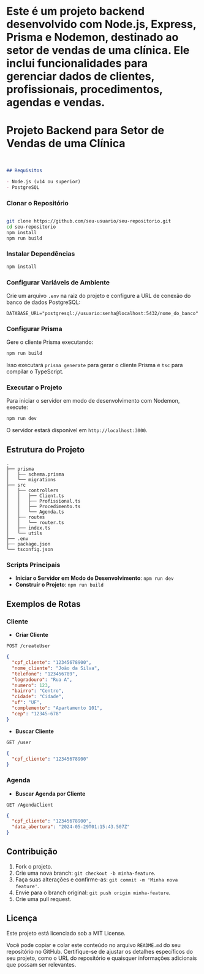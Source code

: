 # Este é um projeto backend desenvolvido com Node.js, Express, Prisma e Nodemon, destinado ao setor de vendas de uma clínica. Ele inclui funcionalidades para gerenciar dados de clientes, profissionais, procedimentos, agendas e vendas.


# Projeto Backend para Setor de Vendas de uma Clínica
```markdown


## Requisitos

- Node.js (v14 ou superior)
- PostgreSQL
```
### Clonar o Repositório
```bash

git clone https://github.com/seu-usuario/seu-repositorio.git
cd seu-repositorio
npm install
npm run build
```

### Instalar Dependências

```bash
npm install
```

### Configurar Variáveis de Ambiente

Crie um arquivo `.env` na raiz do projeto e configure a URL de conexão do banco de dados PostgreSQL:

```env
DATABASE_URL="postgresql://usuario:senha@localhost:5432/nome_do_banco"
```

### Configurar Prisma

Gere o cliente Prisma executando:

```bash
npm run build
```

Isso executará `prisma generate` para gerar o cliente Prisma e `tsc` para compilar o TypeScript.

### Executar o Projeto

Para iniciar o servidor em modo de desenvolvimento com Nodemon, execute:

```bash
npm run dev
```

O servidor estará disponível em `http://localhost:3000`.

## Estrutura do Projeto

```plaintext
.
├── prisma
│   ├── schema.prisma
│   └── migrations
├── src
│   ├── controllers
│   │   ├── Client.ts
│   │   ├── Profissional.ts
│   │   ├── Procedimento.ts
│   │   └── Agenda.ts
│   ├── routes
│   │   └── router.ts
│   ├── index.ts
│   └── utils
├── .env
├── package.json
└── tsconfig.json
```

### Scripts Principais

- **Iniciar o Servidor em Modo de Desenvolvimento**: `npm run dev`
- **Construir o Projeto**: `npm run build`

## Exemplos de Rotas

### Cliente

- **Criar Cliente**

```http
POST /createUser
```

```json
{
  "cpf_cliente": "12345678900",
  "nome_cliente": "João da Silva",
  "telefone": "123456789",
  "logradouro": "Rua A",
  "numero": 123,
  "bairro": "Centro",
  "cidade": "Cidade",
  "uf": "UF",
  "complemento": "Apartamento 101",
  "cep": "12345-678"
}
```

- **Buscar Cliente**

```http
GET /user
```

```json
{
  "cpf_cliente": "12345678900"
}
```

### Agenda

- **Buscar Agenda por Cliente**

```http
GET /AgendaClient
```

```json
{
  "cpf_cliente": "12345678900",
  "data_abertura": "2024-05-29T01:15:43.507Z"
}
```

## Contribuição

1. Fork o projeto.
2. Crie uma nova branch: `git checkout -b minha-feature`.
3. Faça suas alterações e confirme-as: `git commit -m 'Minha nova feature'`.
4. Envie para o branch original: `git push origin minha-feature`.
5. Crie uma pull request.

## Licença

Este projeto está licenciado sob a MIT License.


Você pode copiar e colar este conteúdo no arquivo `README.md` do seu repositório no GitHub. Certifique-se de ajustar os detalhes específicos do seu projeto, como o URL do repositório e quaisquer informações adicionais que possam ser relevantes.
